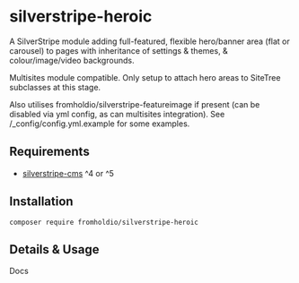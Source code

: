 # silverstripe-heroic

A SilverStripe module adding full-featured, flexible hero/banner area (flat or carousel) to pages with inheritance of settings & themes, & colour/image/video backgrounds.

Multisites module compatible. Only setup to attach hero areas to SiteTree subclasses at this stage.

Also utilises fromholdio/silverstripe-featureimage if present (can be disabled via yml config, as can multisites integration). See /_config/config.yml.example for some examples.

## Requirements

* [silverstripe-cms](https://github.com/silverstripe/silverstripe-framework) ^4 or ^5

## Installation

`composer require fromholdio/silverstripe-heroic`

## Details & Usage

Docs
